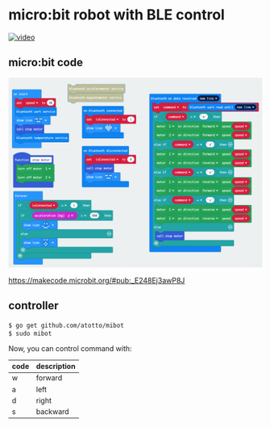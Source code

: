# micro:bit robot with BLE control

[![video](https://img.youtube.com/vi/Z31ZHTtBVgU/0.jpg)](https://www.youtube.com/watch?v=Z31ZHTtBVgU)

## micro:bit code

![code](./microbit/code.png)

https://makecode.microbit.org/#pub:_E248Ej3awP8J


## controller

```
$ go get github.com/atotto/mibot
$ sudo mibot
```

Now, you can control command with:

| code | description |
| --- | --- |
| w | forward |
| a | left |
| d | right |
| s | backward |

